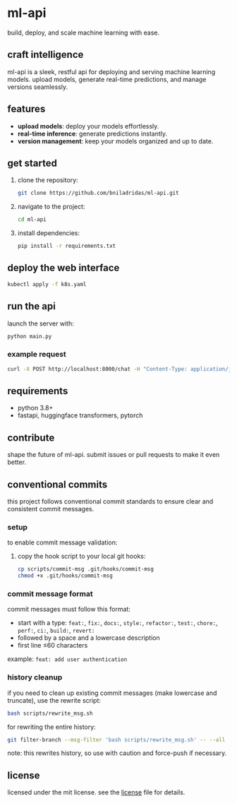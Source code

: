 # ml-api  
build, deploy, and scale machine learning with ease.  

## craft intelligence  
ml-api is a sleek, restful api for deploying and serving machine learning models. upload models, generate real-time predictions, and manage versions seamlessly.  

## features  
- **upload models**: deploy your models effortlessly.  
- **real-time inference**: generate predictions instantly.  
- **version management**: keep your models organized and up to date.  

## get started  
1. clone the repository:  
   ```bash  
   git clone https://github.com/bniladridas/ml-api.git  
   ```

2. navigate to the project:

   ```bash
   cd ml-api  
   ```
3. install dependencies:

   ```bash
   pip install -r requirements.txt  
   ```

## deploy the web interface

```bash
kubectl apply -f k8s.yaml
```

## run the api

launch the server with:

```bash
python main.py  
```

### example request

```bash
curl -X POST http://localhost:8000/chat -H "Content-Type: application/json" -d '{"prompt": "Hello, world!"}'
```

## requirements

* python 3.8+
* fastapi, huggingface transformers, pytorch

## contribute

shape the future of ml-api. submit issues or pull requests to make it even better.

## conventional commits

this project follows conventional commit standards to ensure clear and consistent commit messages.

### setup

to enable commit message validation:

1. copy the hook script to your local git hooks:

   ```bash
   cp scripts/commit-msg .git/hooks/commit-msg
   chmod +x .git/hooks/commit-msg
   ```

### commit message format

commit messages must follow this format:

* start with a type: `feat:`, `fix:`, `docs:`, `style:`, `refactor:`, `test:`, `chore:`, `perf:`, `ci:`, `build:`, `revert:`
* followed by a space and a lowercase description
* first line ≤60 characters

example: `feat: add user authentication`

### history cleanup

if you need to clean up existing commit messages (make lowercase and truncate), use the rewrite script:

```bash
bash scripts/rewrite_msg.sh
```

for rewriting the entire history:

```bash
git filter-branch --msg-filter 'bash scripts/rewrite_msg.sh' -- --all
```

note: this rewrites history, so use with caution and force-push if necessary.

## license

licensed under the mit license. see the [license](license) file for details.
